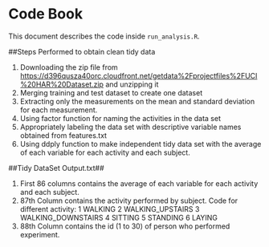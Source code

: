 # Code Book

This document describes the code inside `run_analysis.R`.

##Steps Performed to obtain clean tidy data

1. Downloading the zip file from https://d396qusza40orc.cloudfront.net/getdata%2Fprojectfiles%2FUCI%20HAR%20Dataset.zip and unzipping it
2. Merging training and test dataset to create one dataset
3. Extracting only the measurements on the mean and standard deviation for each measurement.
4. Using factor function for naming the activities in the data set
5. Appropriately labeling the data set with descriptive variable names obtained from features.txt
6. Using ddply function to make independent tidy data set with the average of each variable for each activity and each subject.

##Tidy DataSet Output.txt##
1. First 86 columns contains the average of each variable for each activity and each subject.
2. 87th Column contains the activity performed by subject. Code for different activity:
  1 WALKING
  2 WALKING_UPSTAIRS
  3 WALKING_DOWNSTAIRS
  4 SITTING
  5 STANDING
  6 LAYING
3. 88th Column contains the id (1 to 30) of person who performed experiment.
